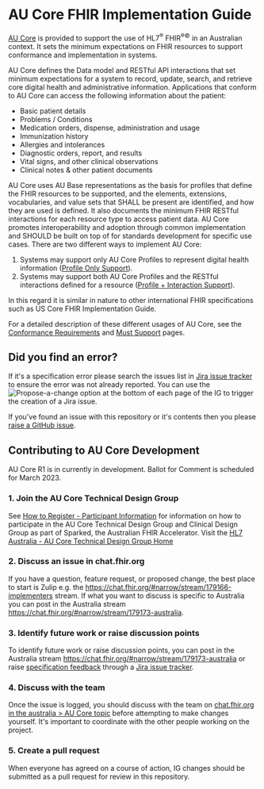 # AU Core FHIR Implementation Guide

[AU Core](http://build.fhir.org/ig/hl7au/au-fhir-core/) is provided to support the use of HL7<sup>&reg;</sup> FHIR<sup>&reg;&copy;</sup> in an Australian context. It sets the minimum expectations on FHIR resources to support conformance and implementation in systems.

AU Core defines the Data model and RESTful API interactions that set minimum expectations for a system to record, update, search, and retrieve core digital health and administrative information. Applications that conform to AU Core can access the following information about the patient:
- Basic patient details
- Problems / Conditions
- Medication orders, dispense, administration and usage
- Immunization history
- Allergies and intolerances
- Diagnostic orders, report, and results
- Vital signs, and other clinical observations
- Clinical notes & other patient documents

AU Core uses AU Base representations as the basis for profiles that define the FHIR resources to be supported, and the elements, extensions, vocabularies, and value sets that SHALL be present are identified, and how they are used is defined. It also documents the minimum FHIR RESTful interactions for each resource type to access patient data. AU Core promotes interoperability and adoption through common implementation and SHOULD be built on top of for standards development for specific use cases. There are two different ways to implement AU Core:
1.	Systems may support only AU Core Profiles to represent digital health information ([Profile Only Support](http://build.fhir.org/ig/hl7au/au-fhir-core/general-requirements.html#profile-only-support)).
1.	Systems may support both AU Core Profiles and the RESTful interactions defined for a resource ([Profile + Interaction Support](http://build.fhir.org/ig/hl7au/au-fhir-core/general-requirements.html#profile--interaction-support)).

In this regard it is similar in nature to other international FHIR specifications such as US Core FHIR Implementation Guide.

For a detailed description of these different usages of AU Core, see the [Conformance Requirements](http://build.fhir.org/ig/hl7au/au-fhir-core/general-requirements.html) and [Must Support](http://build.fhir.org/ig/hl7au/au-fhir-core/must-support.html) pages.

## Did you find an error?
If it's a specification error please search the issues list in [Jira issue tracker](https://jira.hl7.org/browse/FHIR-43719?filter=21312) to ensure the error was not already reported. You can use the ![Propose-a-change](https://github.com/hl7au/au-fhir-core/assets/116611317/642b45cb-c82e-4fb5-a24c-37b263289fac)
 option at the bottom of each page of the IG to trigger the creation of a Jira issue.

If you've found an issue with this repository or it's contents then you please [raise a GitHub issue](https://github.com/hl7au/au-fhir-core/issues/new).

## Contributing to AU Core Development

AU Core R1 is in currently in development. Ballot for Comment is scheduled for March 2023.

### 1. Join the AU Core Technical Design Group

See [How to Register - Participant Information](https://confluence.csiro.au/display/FHIR/How+to+Register+-+Participant+Information) for information on how to participate in the AU Core Technical Design Group and Clinical Design Group as part of Sparked, the Australian FHIR Accelerator. Visit the [HL7 Australia - AU Core Technical Design Group Home](https://confluence.hl7.org/display/HAFWG/HL7+Australia+-+AU+Core+Technical+Design+Group+Home)

### 2. Discuss an issue in chat.fhir.org

If you have a question, feature request, or proposed change, the best place to start is Zulip e.g. the https://chat.fhir.org/#narrow/stream/179166-implementers stream. If what you want to discuss is specific to Australia you can post in the Australia stream https://chat.fhir.org/#narrow/stream/179173-australia.

### 3. Identify future work or raise discussion points

To identify future work or raise discussion points, you can post in the Australia stream https://chat.fhir.org/#narrow/stream/179173-australia or raise [specification feedback](https://confluence.hl7.org/display/HL7/Specification+Feedback) through a [Jira issue tracker](https://jira.hl7.org/browse/FHIR-43719?filter=21312).

### 4. Discuss with the team

Once the issue is logged, you should discuss with the team on [chat.fhir.org in the australia > AU Core topic]( https://chat.fhir.org/#narrow/stream/179173-australia/topic/AU.20Core) before attempting to make changes yourself. It's important to coordinate with the other people working on the project.

### 5. Create a pull request

When everyone has agreed on a course of action, IG changes should be submitted as a pull request for review in this repository.


